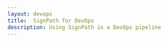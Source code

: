 ```yaml
---
layout: devops
title:  SignPath for DevOps
description: Using SignPath in a DevOps pipeline
---
```

